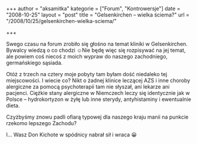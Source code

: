 +++
author = "aksamitka"
kategorie = ["Forum", "Kontrowersje"]
date = "2008-10-25"
layout = "post"
title = "Gelsenkirchen – wielka ściema?"
url = "/2008/10/25/gelsenkirchen-wielka-sciema/"

+++

Swego czasu na forum zrobiło się głośno na temat kliniki w Gelsenkirchen. Bywalcy wiedzą o co chodzi  ☺️Nie będę więc się rozpisywać na jej temat, ale powiem coś niecoś z moich wypraw do naszego zachodniego, germańskiego sąsiada.

Otóż z trzech na cztery moje pobyty tam byłam dość niedaleko tej miejscowości. I wiecie co? Nikt o żadnej klinice leczącej AZS i inne choroby alergiczne za pomocą psychoterapii tam nie słyszał, ani lekarze ani pacjenci. Ciężkie stany alergiczne w Niemczech leczy się identycznie jak w Polsce &#8211; hydrokortyzon w żyłę lub inne sterydy, antyhistaminy i ewentualnie dieta.

Czyżbyśmy znowu padli ofiarą typowej dla naszego kraju manii na punkcie rzekomo lepszego Zachodu?

I&#8230; Wasz Don Kichote w spódnicy nabrał sił i wraca 😀